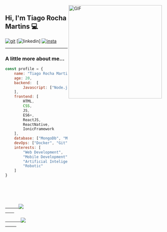 <img align="right" alt="GIF" src="https://media.giphy.com/media/836HiJc7pgzy8iNXCn/giphy.gif"  width="300" />

## Hi, I'm Tiago Rocha Martins 💻

[![git](https://img.shields.io/badge/-Github-000?style=for-the-badge&logo=Github)](https://github.com/TiagoTR)
[![linkedin](https://img.shields.io/badge/-LinkedIn-blue?style=for-the-badge&logo=Linkedin)]
[![insta](https://img.shields.io/badge/-Instagram-E4405F?style=for-the-badge&logo=instagram&logoColor=white)](https://www.instagram.com/rocha_tiago_/)

---

###  A little more about me...  


```javascript
const profile = {
    name: "Tiago Rocha Martins", 
    age: 20,
    backend:  [
        Javascript: ["Node.js"],
    ],
    frontend: [ 
        HTML,
        CSS,
        JS,
        ES6+,
        ReactJS,
        ReactNative,
        IonicFramework
    ],
    database: ["MongoDb", "MySql", "SQLite"],
    devOps: ["Docker", "Git", "Github", "Gitlab"],
    interests: [
        "Web Development",
        "Mobile Development",
        "Artificial Inteligence",
        "Robotic"
    ]
}
```

<code>


  <div>
    <a href="https://github.com/TiagoTR">
      <img align="center" src="https://github-readme-stats.anuraghazra1.vercel.app/api?username=TiagoTR&show_icons=true&include_all_commits=true&theme=vue-dark"/>
    </a>
    <a href="https://github.com/TiagoTR">
       <img align="center" src="https://github-readme-stats.anuraghazra1.vercel.app/api/top-langs/?username=TiagoTR=compact&langs_count=8&theme=vue-dark"/>
     </a>
  </div>
  <div>
     
  </div>
</code>
